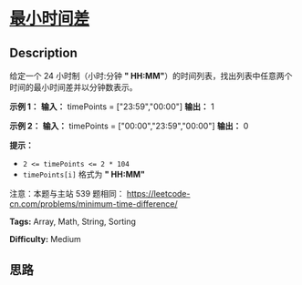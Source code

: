 # [最小时间差][title]

## Description

给定一个 24 小时制（小时:分钟 **" HH:MM"**）的时间列表，找出列表中任意两个时间的最小时间差并以分钟数表示。



**示例 1：**
            **输入：** timePoints = ["23:59","00:00"]    **输出：** 1    

**示例 2：**
            **输入：** timePoints = ["00:00","23:59","00:00"]    **输出：** 0    



**提示：**

  * `2 <= timePoints <= 2 * 104`
  * `timePoints[i]` 格式为 **" HH:MM"**



注意：本题与主站 539 题相同： <https://leetcode-cn.com/problems/minimum-time-difference/>


**Tags:** Array, Math, String, Sorting

**Difficulty:** Medium

## 思路

[title]: https://leetcode-cn.com/problems/569nqc
